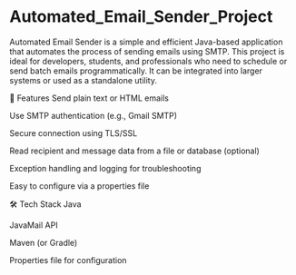 # Automated_Email_Sender_Project
Automated Email Sender is a simple and efficient Java-based application that automates the process of sending emails using SMTP. This project is ideal for developers, students, and professionals who need to schedule or send batch emails programmatically. It can be integrated into larger systems or used as a standalone utility.

🚀 Features
Send plain text or HTML emails

Use SMTP authentication (e.g., Gmail SMTP)

Secure connection using TLS/SSL

Read recipient and message data from a file or database (optional)

Exception handling and logging for troubleshooting

Easy to configure via a properties file

🛠️ Tech Stack
Java

JavaMail API

Maven (or Gradle)

Properties file for configuration
